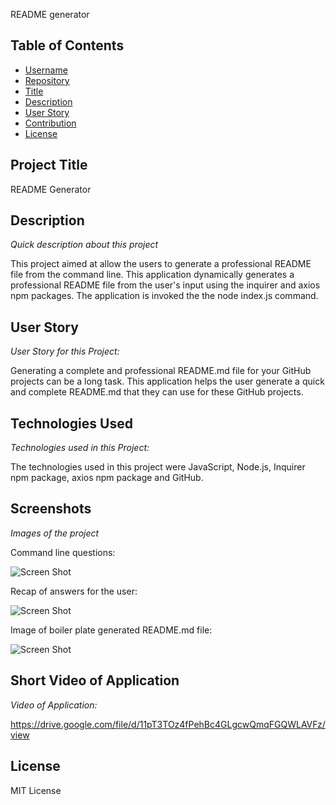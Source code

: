 README generator

## Table of Contents

- [Username](#username)
- [Repository](#repository)
- [Title](#title)
- [Description](#description)
- [User Story](#story)
- [Contribution](#contribution)
- [License](#license)

## Project Title

README Generator

## Description

_Quick description about this project_

This project aimed at allow the users to generate a professional README file from the command line. This application dynamically generates a professional README file from the user's input using the inquirer and axios npm packages. The application is invoked the the node index.js command.

## User Story

_User Story for this Project:_

Generating a complete and professional README.md file for your GitHub projects can be a long task. This application helps the user generate a quick and complete README.md that they can use for these GitHub projects.

## Technologies Used

_Technologies used in this Project:_

The technologies used in this project were JavaScript, Node.js, Inquirer npm package, axios npm package and GitHub.

## Screenshots

_Images of the project_

Command line questions:

![Screen Shot](https://user-images.githubusercontent.com/70075378/99927420-8fc26b80-2d02-11eb-9c78-aa5666061196.png)

Recap of answers for the user:

![Screen Shot](https://user-images.githubusercontent.com/70075378/99927431-9bae2d80-2d02-11eb-87ae-1c7f59a3b896.png)

Image of boiler plate generated README.md file:

![Screen Shot](https://user-images.githubusercontent.com/70075378/99927449-ae286700-2d02-11eb-8999-7a842e6819c1.png)

## Short Video of Application

_Video of Application:_

https://drive.google.com/file/d/11pT3TOz4fPehBc4GLgcwQmqFGQWLAVFz/view

## License

MIT License
